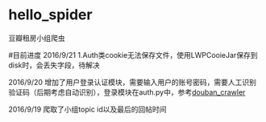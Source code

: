 # hello_spider
豆瓣租房小组爬虫

#目前进度
2016/9/21
1.Auth类cookie无法保存文件，使用LWPCooieJar保存到disk时，会丢失字段，待解决

2016/9/20
增加了用户登录认证模块，需要输入用户的账号密码，需要人工识别验证码（后期考虑自动识别），登录模块在auth.py中，参考[douban_crawler](https://github.com/gt11799/douban_crawler)

2016/9/19
爬取了小组topic id以及最后的回帖时间
